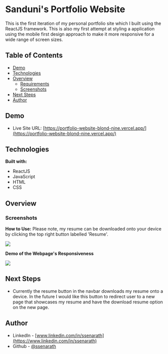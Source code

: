 # Sanduni's Portfolio Website

This is the first iteration of my personal portfolio site which I built using the ReactJS framework. This is also my first attempt at styling a application using the mobile first design approach to make it more responsive for a wide range of screen sizes. 

## Table of Contents
* [Demo](#demo)
* [Technologies](#technologies)
* [Overview](#overview)
    * [Requirements](#requirements)
    * [Screenshots](#screenshots)
* [Next Steps](#next-steps)
* [Author](#author)

## Demo
* Live Site URL: [https://portfolio-website-blond-nine.vercel.app/](https://portfolio-website-blond-nine.vercel.app/)

## Technologies
**Built with:**
* ReactJS
* JavaScript
* HTML
* CSS
	
## Overview

### Screenshots

**How to Use:**
Please note, my resume can be downloaded onto your device by clicking the top right button labelled 'Resume'.

![](https://github.com/SSenarath/portfolio-website/blob/99cb084f54a0d09cecf7ee73a5bfc60b52fcc687/public/screenshots/porfolio-website-demo.gif)

**Demo of the Webpage's Responsiveness**

![](https://github.com/SSenarath/portfolio-website/blob/99cb084f54a0d09cecf7ee73a5bfc60b52fcc687/public/screenshots/portfolio-responsiveness.gif)

## Next Steps

* Currently the resume button in the navbar downloads my resume onto a device. In the future I would like this button to redirect user to a new page that showcases my resume and have the download resume option on the new page.  

## Author

* LinkedIn - [www.linkedin.com/in/ssenarath](https://www.linkedin.com/in/ssenarath)
* Github - [@ssenarath](https://github.com/SSenarath)
